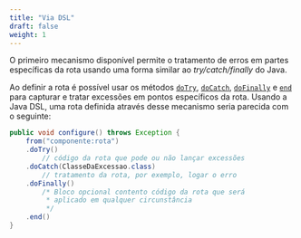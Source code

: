 ```yaml
---
title: "Via DSL"
draft: false
weight: 1
---
```


O primeiro mecanismo disponível permite o tratamento de erros em partes específicas da rota usando uma forma similar ao _try/catch/finally_ do Java.

Ao definir a rota é possível usar os métodos [`doTry`](https://www.javadoc.io/static/org.apache.camel/camel-core-model/3.18.2/org/apache/camel/model/ProcessorDefinition.html#doTry--), [`doCatch`](https://www.javadoc.io/static/org.apache.camel/camel-core-model/3.18.2/org/apache/camel/model/TryDefinition.html#doCatch-java.lang.Class-), [`doFinally`](https://www.javadoc.io/static/org.apache.camel/camel-core-model/3.18.2/org/apache/camel/model/TryDefinition.html#doFinally--) e [`end`](https://www.javadoc.io/static/org.apache.camel/camel-core-model/3.18.2/org/apache/camel/model/ProcessorDefinition.html#end--) para capturar e tratar excessões em pontos específicos da rota. Usando a Java DSL, uma rota definida através desse mecanismo seria parecida com o seguinte:

```java
public void configure() throws Exception {
	from("componente:rota")
	.doTry()
		// código da rota que pode ou não lançar excessões
	.doCatch(ClasseDaExcessao.class)
		// tratamento da rota, por exemplo, logar o erro
	.doFinally()
		/* Bloco opcional contento código da rota que será
		 * aplicado em qualquer circunstância
		 */
	.end()
}
```